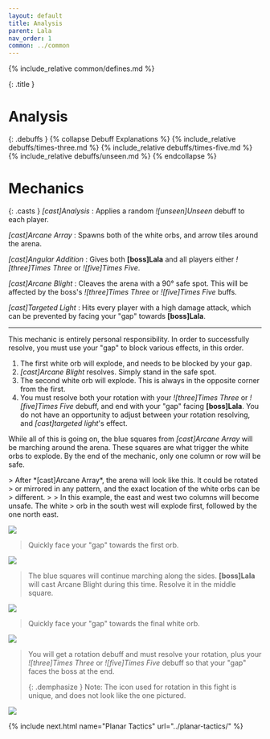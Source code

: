 ```yaml
---
layout: default
title: Analysis
parent: Lala
nav_order: 1
common: ../common
---
```


{% include_relative common/defines.md %}

{: .title }
# Analysis

{: .debuffs }
{% collapse Debuff Explanations %}
{% include_relative debuffs/times-three.md %}
{% include_relative debuffs/times-five.md %}
{% include_relative debuffs/unseen.md %}
{% endcollapse %}

# Mechanics

{: .casts }
*[cast]Analysis*
: Applies a random *![unseen]Unseen* debuff to each player.

*[cast]Arcane Array*
: Spawns both of the white orbs, and arrow tiles around the arena.

*[cast]Angular Addition*
: Gives both **[boss]Lala** and all players either *![three]Times Three* or
  *![five]Times Five*.

*[cast]Arcane Blight*
: Cleaves the arena with a 90° safe spot. This will be affected by the boss's
  *![three]Times Three* or *![five]Times Five* buffs.

*[cast]Targeted Light*
: Hits every player with a high damage attack, which can be prevented by facing
  your "gap" towards **[boss]Lala**.

-----

This mechanic is entirely personal responsibility. In order to successfully
resolve, you must use your "gap" to block various effects, in this order.

1. The first white orb will explode, and needs to be blocked by your gap.
2. *[cast]Arcane Blight* resolves. Simply stand in the safe spot.
3. The second white orb will explode. This is always in the opposite corner from
   the first.
4. You must resolve both your rotation with your *![three]Times Three* or
   *![five]Times Five* debuff, and end with your "gap" facing **[boss]Lala**.
   You do not have an opportunity to adjust between your rotation resolving, and
   *[cast]targeted light*'s effect.

While all of this is going on, the blue squares from *[cast]Arcane Array* will
be marching around the arena. These squares are what trigger the white orbs to
explode. By the end of the mechanic, only one column or row will be safe.

<div class="mechanics" markdown="1">
> After *[cast]Arcane Array*, the arena will look like this. It could be rotated
> or mirrored in any pattern, and the exact location of the white orbs can be
> different.
>
> In this example, the east and west two columns will become unsafe. The white
> orb in the south west will explode first, followed by the one north east.

![](./timeline-1.png)

> Quickly face your "gap" towards the first orb.

![](./timeline-2.png)

> The blue squares will continue marching along the sides. **[boss]Lala** will
> cast Arcane Blight during this time. Resolve it in the middle square.

![](./timeline-3.png)

> Quickly face your "gap" towards the final white orb.

![](./timeline-4.png)

> You will get a rotation debuff and must resolve your rotation, plus your
> *![three]Times Three* or *![five]Times Five* debuff so that your "gap" faces
> the boss at the end.
>
> {: .demphasize }
> Note: The icon used for rotation in this fight is unique, and does not look
> like the one pictured.

![](./timeline-5.png)
</div>

{% include next.html name="Planar Tactics" url="../planar-tactics/" %}
